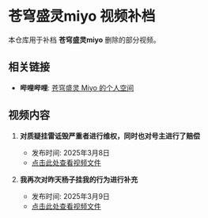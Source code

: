 # 苍穹盛灵miyo 视频补档

本仓库用于补档 **苍穹盛灵miyo** 删除的部分视频。

## 相关链接

- **哔哩哔哩**: [苍穹盛灵 Miyo 的个人空间](https://b23.tv/pkL3wj9)

## 视频内容

1. **对质疑挂雷诋毁严重者进行维权，同时也对号主进行了赔偿**
   - 发布时间: 2025年3月8日
   - [点击此处查看视频文件](./对质疑挂雷诋毁严重者进行维权%20同时也对号主进行了赔偿.mp4)

2. **我再次对昨天杨子挂我的行为进行补充**
   - 发布时间: 2025年3月9日
   - [点击此处查看视频文件](./我再次对昨天杨子挂我的行为进行补充.mp4)
